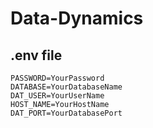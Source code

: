 # Data-Dynamics

## .env file

```plaintext
PASSWORD=YourPassword
DATABASE=YourDatabaseName
DAT_USER=YourUserName
HOST_NAME=YourHostName
DAT_PORT=YourDatabasePort
```
